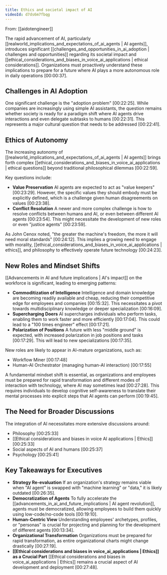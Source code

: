 ```yaml
---
title: Ethics and societal impact of AI
videoId: d7ds6m7fbqg
---
```


From: [[aidotengineer]] <br/> 

The rapid advancement of AI, particularly [[realworld_implications_and_expectations_of_ai_agents | AI agents]], introduces significant [[challenges_and_opportunities_in_ai_adoption | challenges and opportunities]] regarding its societal impact and [[ethical_considerations_and_biases_in_voice_ai_applications | ethical considerations]]. Organizations must proactively understand these implications to prepare for a future where AI plays a more autonomous role in daily operations <a class="yt-timestamp" data-t="00:00:37">[00:00:37]</a>.

## Challenges in AI Adoption
One significant challenge is the "adoption problem" <a class="yt-timestamp" data-t="00:22:25">[00:22:25]</a>. While companies are increasingly using simple AI assistants, the question remains whether society is ready for a paradigm shift where AI agents drive interactions and even delegate subtasks to humans <a class="yt-timestamp" data-t="00:22:31">[00:22:31]</a>. This represents a major cultural question that needs to be addressed <a class="yt-timestamp" data-t="00:22:41">[00:22:41]</a>.

## Ethics of Autonomy
The increasing autonomy of [[realworld_implications_and_expectations_of_ai_agents | AI agents]] brings forth complex [[ethical_considerations_and_biases_in_voice_ai_applications | ethical questions]] beyond traditional philosophical dilemmas <a class="yt-timestamp" data-t="00:22:59">[00:22:59]</a>.

Key questions include:
*   **Value Preservation** AI agents are expected to act as "value keepers" <a class="yt-timestamp" data-t="00:23:29">[00:23:29]</a>. However, the specific values they should embody must be explicitly defined, which is a challenge given human disagreements on values <a class="yt-timestamp" data-t="00:23:38">[00:23:38]</a>.
*   **Conflict Resolution** A newer and more complex challenge is how to resolve conflicts between humans and AI, or even between different AI agents <a class="yt-timestamp" data-t="00:23:54">[00:23:54]</a>. This might necessitate the development of new roles or even "justice agents" <a class="yt-timestamp" data-t="00:23:59">[00:23:59]</a>.

As John Cenox noted, "the greater the machine's freedom, the more it will need moral standards" <a class="yt-timestamp" data-t="00:24:12">[00:24:12]</a>. This implies a growing need to engage with morality, [[ethical_considerations_and_biases_in_voice_ai_applications | ethics]], and philosophy to effectively operate future technology <a class="yt-timestamp" data-t="00:24:23">[00:24:23]</a>.

## New Roles and Mindset Shifts
[[Advancements in AI and future implications | AI's impact]] on the workforce is significant, leading to emerging patterns:
*   **Commoditization of Intelligence** Intelligence and domain knowledge are becoming readily available and cheap, reducing their competitive edge for employees and companies <a class="yt-timestamp" data-t="00:15:32">[00:15:32]</a>. This necessitates a pivot towards multidisciplinary knowledge or deeper specialization <a class="yt-timestamp" data-t="00:16:09">[00:16:09]</a>.
*   **Supercharging Doers** AI supercharges individuals who perform tasks, enabling them to work faster and more efficiently <a class="yt-timestamp" data-t="00:17:04">[00:17:04]</a>. This could lead to a "100 times engineer" effect <a class="yt-timestamp" data-t="00:17:21">[00:17:21]</a>.
*   **Polarization of Positions** A future with less "middle ground" is expected, with increased polarization in job positions and tasks <a class="yt-timestamp" data-t="00:17:29">[00:17:29]</a>. This will lead to new specializations <a class="yt-timestamp" data-t="00:17:35">[00:17:35]</a>.

New roles are likely to appear in AI-mature organizations, such as:
*   Workflow Miner <a class="yt-timestamp" data-t="00:17:48">[00:17:48]</a>
*   Human-AI Orchestrator (managing human-AI interaction) <a class="yt-timestamp" data-t="00:17:55">[00:17:55]</a>

A fundamental mindset shift is essential, as organizations and employees must be prepared for rapid transformation and different modes of interaction with technology, where AI may sometimes lead <a class="yt-timestamp" data-t="00:27:28">[00:27:28]</a>. This requires individuals to develop cognitive self-awareness to translate their mental processes into explicit steps that AI agents can perform <a class="yt-timestamp" data-t="00:19:45">[00:19:45]</a>.

## The Need for Broader Discussions
The integration of AI necessitates more extensive discussions around:
*   Philosophy <a class="yt-timestamp" data-t="00:25:33">[00:25:33]</a>
*   [[Ethical considerations and biases in voice AI applications | Ethics]] <a class="yt-timestamp" data-t="00:25:33">[00:25:33]</a>
*   Social aspects of AI and humans <a class="yt-timestamp" data-t="00:25:37">[00:25:37]</a>
*   Psychology <a class="yt-timestamp" data-t="00:25:41">[00:25:41]</a>

## Key Takeaways for Executives
*   **Strategy Re-evaluation** If an organization's strategy remains viable when "AI agent" is swapped with "machine learning" or "data," it is likely outdated <a class="yt-timestamp" data-t="00:26:35">[00:26:35]</a>.
*   **Democratization of Agents** To fully accelerate the [[advancements_in_ai_and_future_implications | AI agent revolution]], agents must be democratized, allowing employees to build them quickly using low-code/no-code tools <a class="yt-timestamp" data-t="00:19:10">[00:19:10]</a>.
*   **Human-Centric View** Understanding employees' archetypes, profiles, or "personas" is crucial for projecting and planning for the development of different agents <a class="yt-timestamp" data-t="00:13:34">[00:13:34]</a>.
*   **Organizational Transformation** Organizations must be prepared for rapid transformation, as entire organizational charts might change drastically <a class="yt-timestamp" data-t="00:27:19">[00:27:19]</a>.
*   **[[Ethical considerations and biases in voice_ai_applications | Ethics]] as a Crucial Part** [[Ethical considerations and biases in voice_ai_applications | Ethics]] remains a crucial aspect of AI development and deployment <a class="yt-timestamp" data-t="00:27:48">[00:27:48]</a>.